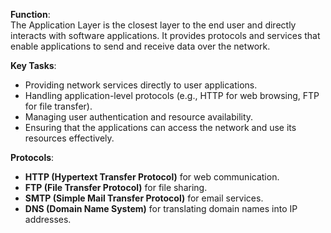 **Function**:  
The Application Layer is the closest layer to the end user and directly interacts with software applications. It provides protocols and services that enable applications to send and receive data over the network.

**Key Tasks**:
- Providing network services directly to user applications.
- Handling application-level protocols (e.g., HTTP for web browsing, FTP for file transfer).
- Managing user authentication and resource availability.
- Ensuring that the applications can access the network and use its resources effectively.

**Protocols**:
- **HTTP (Hypertext Transfer Protocol)** for web communication.
- **FTP (File Transfer Protocol)** for file sharing.
- **SMTP (Simple Mail Transfer Protocol)** for email services.
- **DNS (Domain Name System)** for translating domain names into IP addresses.